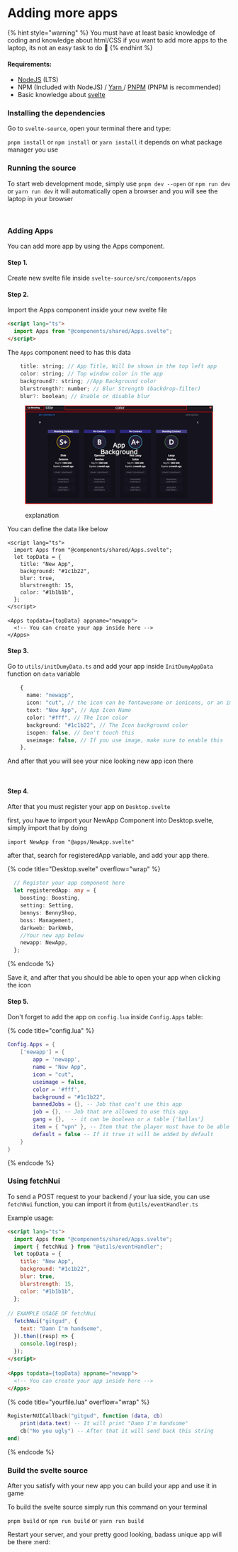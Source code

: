 # Adding more apps

{% hint style="warning" %}
You must have at least basic knowledge of coding and knowledge about html/CSS if you want to add more apps to the laptop, its not an easy task to do 🙂
{% endhint %}

#### Requirements:

* [NodeJS](https://nodejs.org/en/) (LTS)
* NPM (Included with NodeJS) / [Yarn ](https://yarnpkg.com/)/ [PNPM](https://pnpm.io/) (PNPM is recommended)
* Basic knowledge about [svelte](https://youtu.be/rv3Yq-B8qp4)

### Installing the dependencies

Go to `svelte-source`, open your terminal there and type:

`pnpm install` or `npm install` or `yarn install` it depends on what package manager you use

### Running the source

To start web development mode, simply use `pnpm dev --open` or `npm run dev` or `yarn run dev` it will automatically open a browser and you will see the laptop in your browser

<figure><img src="https://media.discordapp.net/attachments/921376697792733184/1019555187867799562/unknown.png" alt=""><figcaption></figcaption></figure>

### Adding Apps

You can add more app by using the Apps component.

#### Step 1.

Create new svelte file inside `svelte-source/src/components/apps`

#### Step 2.

Import the Apps component inside your new svelte file

```html
<script lang="ts">
  import Apps from "@components/shared/Apps.svelte";
</script>
```

The `Apps` component need to has this data

```javascript
    title: string; // App Title, Will be shown in the top left app
    color: string; // Top window color in the app
    background?: string; //App Background color
    blurstrength?: number; // Blur Strength (backdrop-filter)
    blur?: boolean; // Enable or disable blur
```

<figure><img src="../../.gitbook/assets/unknown.png" alt=""><figcaption><p>explanation</p></figcaption></figure>

You can define the data like below

```markup
<script lang="ts">
  import Apps from "@components/shared/Apps.svelte";
  let topData = {
    title: "New App",
    background: "#1c1b22",
    blur: true,
    blurstrength: 15,
    color: "#1b1b1b",
  };
</script>

<Apps topdata={topData} appname="newapp">
  <!-- You can create your app inside here -->
</Apps>
```

#### Step 3.

Go to `utils/initDumyData.ts` and add your app inside `InitDumyAppData` function on  `data` variable

```typescript
    {
      name: "newapp",
      icon: "cut", // the icon can be fontawesome or ionicons, or an image name, put your image inside public/images/apps
      text: "New App", // App Icon Name
      color: "#fff", // The Icon color
      background: "#1c1b22", // The Icon background color
      isopen: false, // Don't touch this
      useimage: false, // If you use image, make sure to enable this
    },
```

And after that you will see your nice looking new app icon there

<figure><img src="https://media.discordapp.net/attachments/980050095208796172/1019546379581931530/unknown.png" alt=""><figcaption></figcaption></figure>

#### Step 4.

After that you must register your app on `Desktop.svelte`&#x20;

first, you have to import your NewApp Component into Desktop.svelte, simply import that by doing

`import NewApp from "@apps/NewApp.svelte"`

after that, search for registeredApp variable, and add your app there.

{% code title="Desktop.svelte" overflow="wrap" %}
```typescript
  // Register your app component here
  let registeredApp: any = {
    boosting: Boosting,
    setting: Setting,
    bennys: BennyShop,
    boss: Management,
    darkweb: DarkWeb,
    //Your new app below
    newapp: NewApp,
  };
```
{% endcode %}

Save it, and after that you should be able to open your app when clicking the icon

#### Step 5.

Don't forget to add the app on `config.lua` inside `Config.Apps` table:

{% code title="config.lua" %}
```lua
Config.Apps = {
    ['newapp'] = {
        app = 'newapp',
        name = "New App",
        icon = "cut",
        useimage = false,
        color = '#fff',
        background = "#1c1b22",
        bannedJobs = {}, -- Job that can't use this app
        job = {}, -- Job that are allowed to use this app
        gang = {},  -- it can be boolean or a table {'ballas'}
        item = { "vpn" }, -- Item that the player must have to be able to show the app
        default = false -- If it true it will be added by default
    }
}
```
{% endcode %}

### Using fetchNui

To send a POST request to your backend / your lua side, you can use `fetchNui` function, you can import it from `@utils/eventHandler.ts`

Example usage:

```html
<script lang="ts">
  import Apps from "@components/shared/Apps.svelte";
  import { fetchNui } from "@utils/eventHandler";
  let topData = {
    title: "New App",
    background: "#1c1b22",
    blur: true,
    blurstrength: 15,
    color: "#1b1b1b",
  };

// EXAMPLE USAGE OF fetchNui
  fetchNui("gitgud", {
    text: "Damn I'm handsome",
  }).then((resp) => {
    console.log(resp);
  });
</script>

<Apps topdata={topData} appname="newapp">
  <!-- You can create your app inside here -->
</Apps>
```

{% code title="yourfile.lua" overflow="wrap" %}
```lua
RegisterNUICallback("gitgud", function (data, cb)
    print(data.text) -- It will print "Damn I'm handsome"
    cb("No you ugly") -- After that it will send back this string
end)
```
{% endcode %}

### Build the svelte source

After you satisfy with your new app you can build your app and use it in game

To build the svelte source simply run this command on your terminal

`pnpm build` or `npm run build` or `yarn run build`

Restart your server, and your pretty good looking, badass unique app will be there :nerd:
